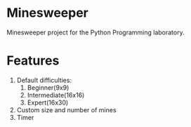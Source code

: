 # Minesweeper
Minesweeper project for the Python Programming laboratory.

# Features

1. Default difficulties:
    1. Beginner(9x9)
    1. Intermediate(16x16)
    1. Expert(16x30)
1. Custom size and number of mines
1. Timer
